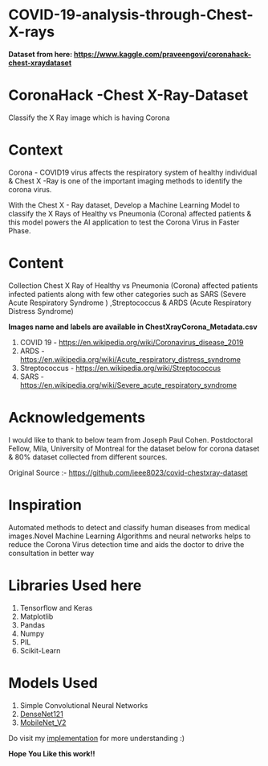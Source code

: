 # COVID-19-analysis-through-Chest-X-rays

**Dataset from here: https://www.kaggle.com/praveengovi/coronahack-chest-xraydataset**

# CoronaHack -Chest X-Ray-Dataset

Classify the X Ray image which is having Corona

# Context

Corona - COVID19 virus affects the respiratory system of healthy individual & Chest X -Ray is one of the important imaging methods to identify the corona virus.

With the Chest X - Ray dataset, Develop a Machine Learning Model to classify the X Rays of Healthy vs Pneumonia (Corona) affected patients & this model powers the AI application to test the Corona Virus in Faster Phase.

# Content

Collection Chest X Ray of Healthy vs Pneumonia (Corona) affected patients infected patients along with few other categories such as SARS (Severe Acute Respiratory Syndrome ) ,Streptococcus & ARDS (Acute Respiratory Distress Syndrome)

**Images name and labels are available in ChestXrayCorona_Metadata.csv**

1. COVID 19 - https://en.wikipedia.org/wiki/Coronavirus_disease_2019
2. ARDS - https://en.wikipedia.org/wiki/Acute_respiratory_distress_syndrome
3. Streptococcus - https://en.wikipedia.org/wiki/Streptococcus
4. SARS - https://en.wikipedia.org/wiki/Severe_acute_respiratory_syndrome



# Acknowledgements

I would like to thank to below team from Joseph Paul Cohen. Postdoctoral Fellow, Mila, University of Montreal for the dataset below for corona dataset & 80% dataset collected from different sources.

Original Source :- https://github.com/ieee8023/covid-chestxray-dataset

# Inspiration

Automated methods to detect and classify human diseases from medical images.Novel Machine Learning Algorithms and neural networks helps to reduce the Corona Virus detection time and aids the doctor to drive the consultation in better way

# Libraries Used here

1. Tensorflow and Keras
2. Matplotlib
3. Pandas
4. Numpy
5. PIL
6. Scikit-Learn

# Models Used
1. Simple Convolutional Neural Networks
2. [DenseNet121](https://keras.io/api/applications/densenet/)
3. [MobileNet_V2](https://keras.io/api/applications/mobilenet/#mobilenetv2-function)

Do visit my [implementation](https://www.kaggle.com/digvijayyadav/pretrained-models-and-predictions/notebook) for more understanding :)

**Hope You Like this work!!**
